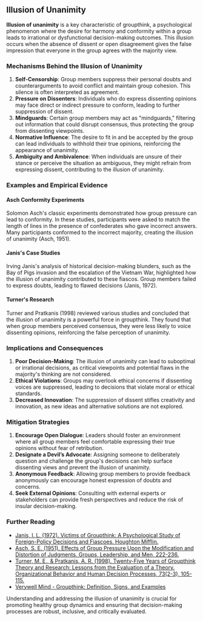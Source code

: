 ## Illusion of Unanimity

**Illusion of unanimity** is a key characteristic of groupthink, a psychological phenomenon where the desire for harmony and conformity within a group leads to irrational or dysfunctional decision-making outcomes. This illusion occurs when the absence of dissent or open disagreement gives the false impression that everyone in the group agrees with the majority view.

### Mechanisms Behind the Illusion of Unanimity

1. **Self-Censorship**: Group members suppress their personal doubts and counterarguments to avoid conflict and maintain group cohesion. This silence is often interpreted as agreement.
2. **Pressure on Dissenters**: Individuals who do express dissenting opinions may face direct or indirect pressure to conform, leading to further suppression of dissent.
3. **Mindguards**: Certain group members may act as "mindguards," filtering out information that could disrupt consensus, thus protecting the group from dissenting viewpoints.
4. **Normative Influence**: The desire to fit in and be accepted by the group can lead individuals to withhold their true opinions, reinforcing the appearance of unanimity.
5. **Ambiguity and Ambivalence**: When individuals are unsure of their stance or perceive the situation as ambiguous, they might refrain from expressing dissent, contributing to the illusion of unanimity.

### Examples and Empirical Evidence

#### Asch Conformity Experiments

Solomon Asch's classic experiments demonstrated how group pressure can lead to conformity. In these studies, participants were asked to match the length of lines in the presence of confederates who gave incorrect answers. Many participants conformed to the incorrect majority, creating the illusion of unanimity (Asch, 1951).

#### Janis's Case Studies

Irving Janis's analysis of historical decision-making blunders, such as the Bay of Pigs invasion and the escalation of the Vietnam War, highlighted how the illusion of unanimity contributed to these fiascos. Group members failed to express doubts, leading to flawed decisions (Janis, 1972).

#### Turner's Research

Turner and Pratkanis (1998) reviewed various studies and concluded that the illusion of unanimity is a powerful force in groupthink. They found that when group members perceived consensus, they were less likely to voice dissenting opinions, reinforcing the false perception of unanimity.

### Implications and Consequences

1. **Poor Decision-Making**: The illusion of unanimity can lead to suboptimal or irrational decisions, as critical viewpoints and potential flaws in the majority's thinking are not considered.
2. **Ethical Violations**: Groups may overlook ethical concerns if dissenting voices are suppressed, leading to decisions that violate moral or ethical standards.
3. **Decreased Innovation**: The suppression of dissent stifles creativity and innovation, as new ideas and alternative solutions are not explored.

### Mitigation Strategies

1. **Encourage Open Dialogue**: Leaders should foster an environment where all group members feel comfortable expressing their true opinions without fear of retribution.
2. **Designate a Devil’s Advocate**: Assigning someone to deliberately question and challenge the group's decisions can help surface dissenting views and prevent the illusion of unanimity.
3. **Anonymous Feedback**: Allowing group members to provide feedback anonymously can encourage honest expression of doubts and concerns.
4. **Seek External Opinions**: Consulting with external experts or stakeholders can provide fresh perspectives and reduce the risk of insular decision-making.

### Further Reading

- [Janis, I. L. (1972). Victims of Groupthink: A Psychological Study of Foreign-Policy Decisions and Fiascoes. Houghton Mifflin.](https://www.amazon.com/Victims-Groupthink-Psychological-Foreign-policy-Decisions/dp/0395140447)
- [Asch, S. E. (1951). Effects of Group Pressure Upon the Modification and Distortion of Judgments. Groups, Leadership, and Men, 222-236.](https://psycnet.apa.org/doi/10.1037/10022-018)
- [Turner, M. E., & Pratkanis, A. R. (1998). Twenty-Five Years of Groupthink Theory and Research: Lessons from the Evaluation of a Theory. Organizational Behavior and Human Decision Processes, 73(2-3), 105-115.](https://www.sciencedirect.com/science/article/abs/pii/S0749597898925952)
- [Verywell Mind - Groupthink: Definition, Signs, and Examples](https://www.verywellmind.com/what-is-groupthink-2795213)

Understanding and addressing the illusion of unanimity is crucial for promoting healthy group dynamics and ensuring that decision-making processes are robust, inclusive, and critically evaluated.